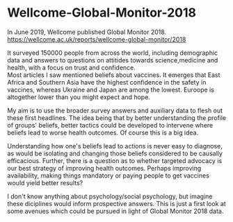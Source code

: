 # Wellcome-Global-Monitor-2018

In June 2019, Wellcome published Global Monitor 2018. 
https://wellcome.ac.uk/reports/wellcome-global-monitor/2018

It surveyed 150000 people from across the world, including demographic data and answers to questions on attitides towards science,medicine and health, with a focus on trust and confidence.  
Most articles I saw mentioned beliefs about vaccines. It emerges that East Africa and Southern Asia have the highest confidence in the safety in vaccines, whereas Ukraine and Japan are among the lowest. 
Euroope is altogether lower than you might expect and hope. 

My aim is to use the broader survey answers and auxiliary data to flesh out these first headlines. 
The idea being that by better understanding the profile of groups' beliefs, better tactics could be developed to intervene where beliefs lead to worse health outcomes.
Of course this is a big idea.

Understanding how one's beliefs lead to actions is never easy to diagnose, as would be isolating and changing those beliefs considered to be causally efficacious.
Further, there is a question as to whether targeted advocacy is our best strategy of improving health outcomes. 
Perhaps improving availability, making things mandatory or paying people to get vaccines would yield better results?

I don't know anything about psychology/social psychology, but imagine these diciplines would inform prospective answers. 
This is just a first look at some avenues which could be pursued in light of Global Monitor 2018 data. 
